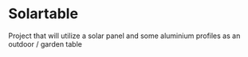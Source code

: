 # Solartable
Project that will utilize a solar panel and some aluminium profiles as an outdoor / garden table
